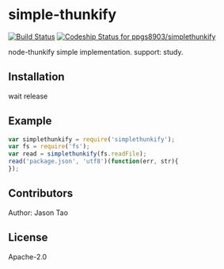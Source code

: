 # simple-thunkify
[![Build Status](https://api.travis-ci.org/ppgs8903/simplethunkify.png?branch=master)](https://api.travis-ci.org/ppgs8903/simplethunkify)
[ ![Codeship Status for ppgs8903/simplethunkify](https://codeship.com/projects/67bdaae0-fc2c-0133-8cb8-2a8a40d7765d/status?branch=master)](https://codeship.com/projects/152010)

node-thunkify simple implementation.
support: study.

## Installation
wait release

## Example
```javascript
var simplethunkify = require('simplethunkify');
var fs = require('fs');
var read = simplethunkify(fs.readFile);
read('package.json', 'utf8')(function(err, str){
});
```

## Contributors
Author: Jason Tao

## License
Apache-2.0
